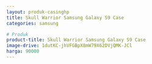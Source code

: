 ```yaml
---
layout: produk-casinghp
title: Skull Warrior Samsung Galaxy S9 Case
categories: samsung

# Produk
product-title: Skull Warrior Samsung Galaxy S9 Case
image-drive: 1dutKC-jhVFGBpX8mW79X62DVjQMK-JCl
harga: 90000
---
```

